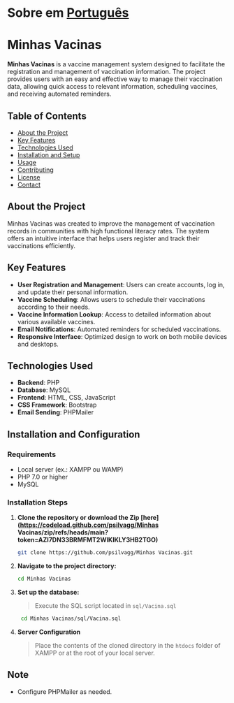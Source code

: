 # Sobre em [Português](https://github.com/psilvagg/Minhas-Vacinas/blob/main/README-pt.md)

# Minhas Vacinas

**Minhas Vacinas** is a vaccine management system designed to facilitate the registration and management of vaccination information. The project provides users with an easy and effective way to manage their vaccination data, allowing quick access to relevant information, scheduling vaccines, and receiving automated reminders.

## Table of Contents

- [About the Project](#about-the-project)
- [Key Features](#key-features)
- [Technologies Used](#technologies-used)
- [Installation and Setup](#installation-and-setup)
- [Usage](#usage)
- [Contributing](#contributing)
- [License](#license)
- [Contact](#contact)

## About the Project

Minhas Vacinas was created to improve the management of vaccination records in communities with high functional literacy rates. The system offers an intuitive interface that helps users register and track their vaccinations efficiently.

## Key Features

- **User Registration and Management**: Users can create accounts, log in, and update their personal information.
- **Vaccine Scheduling**: Allows users to schedule their vaccinations according to their needs.
- **Vaccine Information Lookup**: Access to detailed information about various available vaccines.
- **Email Notifications**: Automated reminders for scheduled vaccinations.
- **Responsive Interface**: Optimized design to work on both mobile devices and desktops.

## Technologies Used

- **Backend**: PHP
- **Database**: MySQL
- **Frontend**: HTML, CSS, JavaScript
- **CSS Framework**: Bootstrap
- **Email Sending**: PHPMailer

## Installation and Configuration

### Requirements

- Local server (ex.: XAMPP ou WAMP)
- PHP 7.0 or higher
- MySQL

### Installation Steps

1. **Clone the repository or download the Zip [here](https://codeload.github.com/psilvagg/Minhas Vacinas/zip/refs/heads/main?token=AZI7DN33BRMFMT2WIKIKLY3HB2TGO)**

   ```bash
   git clone https://github.com/psilvagg/Minhas Vacinas.git

   ```

2. **Navigate to the project directory:**

   ```bash
   cd Minhas Vacinas

   ```

3. **Set up the database:**

   > Execute the SQL script located in `sql/Vacina.sql`

   ```bash
    cd Minhas Vacinas/sql/Vacina.sql

   ```

4. **Server Configuration**
   > Place the contents of the cloned directory in the `htdocs` folder of XAMPP or at the root of your local server.

## Note

- Configure PHPMailer as needed.
